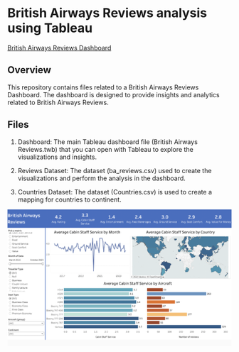 # British Airways Reviews analysis using Tableau

[British Airways Reviews Dashboard](https://public.tableau.com/app/profile/suhaani.batra/viz/BritishAirwaysReviews_17302752119850/Dashboard1?publish=yes)

## Overview 
This repository contains files related to a British Airways Reviews Dashboard. The dashboard is designed to provide insights and analytics related to British Airways Reviews.

## Files 
1. Dashboard: The main Tableau dashboard file (British Airways Reviews.twb) that you can open with Tableau to explore the visualizations and insights.

2. Reviews Dataset: The dataset (ba_reviews.csv) used to create the visualizations and perform the analysis in the dashboard.

3. Countries Dataset: The dataset (Countries.csv) is used to create a mapping for countries to continent. 


![BA Reviews Dashboard](https://github.com/suhaanibatra/British-Airways-Reviews---Data-Analytics-using-Tableau/blob/main/dashboard_image.png?raw=true)

